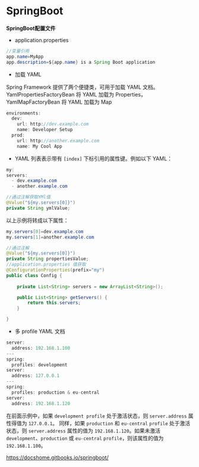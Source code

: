 # SpringBoot

**SpringBoot配置文件**
* application.properties
```java
//变量引用
app.name=MyApp
app.description=${app.name} is a Spring Boot application
```
* 加载 YAML

Spring Framework 提供了两个便捷类，可用于加载 YAML 文档。YamlPropertiesFactoryBean 将 YAML 加载为 Properties，YamlMapFactoryBean 将 YAML 加载为 Map
```java
environments:
  dev:
    url: http://dev.example.com
    name: Developer Setup
  prod:
    url: http://another.example.com
    name: My Cool App
```
* YAML 列表表示带有 `[index]` 下标引用的属性键。例如以下 YAML：
```java
my:
servers:
  - dev.example.com
  - another.example.com

//通过注解获取YMl值
@Value("${my.servers[0]}")
private String ymlValue;
```
以上示例将转成以下属性：
```java
my.servers[0]=dev.example.com
my.servers[1]=another.example.com

//通过注解
@Value("${my.servers[0]}")
private String propertiesValue;
//application.properties 值获取
@ConfigurationProperties(prefix="my")
public class Config {
	
	private List<String> servers = new ArrayList<String>();

    public List<String> getServers() {
        return this.servers;
    }

}

```
* 多 profile YAML 文档


```java
server:
  address: 192.168.1.100
---
spring:
  profiles: development
server:
  address: 127.0.0.1
---
spring:
  profiles: production & eu-central
server:
  address: 192.168.1.120
```
在前面示例中，如果 `development profile` 处于激活状态，则 `server.address` 属性得值为 `127.0.0.1`。 同样，如果 `production` 和 `eu-central` `profile` 处于激活状态，则 `server.address` 属性的值为 `192.168.1.120`。如果未激活 `development`、`production` 或 `eu-central` `profile`，则该属性的值为 `192.168.1.100`。


https://docshome.gitbooks.io/springboot/
